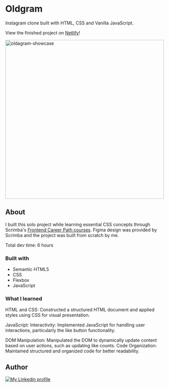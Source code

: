 # Oldgram
Instagram clone built with HTML, CSS and Vanilla JavaScript.

View the finished project on [Netlify](https://oldgram-abu.netlify.app)!

<img width="500" alt="oldagram-showcase" src="![Screenshot 2024-02-18 at 16 56 41](https://github.com/AbubakerSalah/Oldgram/assets/137734278/2f635823-a47c-48d1-8ea6-d247bac358c3)">


## About

I built this solo project while learning essential CSS concepts through Scrimba's [Frontend Career Path courses](https://scrimba.com/learn/frontend). Figma design was provided by Scrimba and the project was built from scratch by me.

Total dev time: 6 hours

### Built with

- Semantic HTML5 
- CSS
- Flexbox
- JavaScript

### What I learned
HTML and CSS: Constructed a structured HTML document and applied styles using CSS for visual presentation.

JavaScript: Interactivity: Implemented JavaScript for handling user interactions, particularly the like button functionality.

DOM Manipulation: Manipulated the DOM to dynamically update content based on user actions, such as updating like counts.
Code Organization: Maintained structured and organized code for better readability.

## Author

<div>
  <a href= "https://www.linkedin.com/in/abubaker-ahmed-205483287"target="_blank"><img src="https://img.shields.io/badge/-LinkedIn-%230077B5?style=for-the-badge&logo=linkedin&logoColor=white" alt="My Linkedin profile"></a>
</div>
